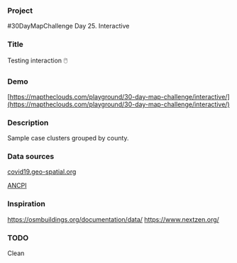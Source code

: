 ### Project

#30DayMapChallenge Day 25. Interactive

### Title

Testing interaction 🖱️

### Demo

[https://maptheclouds.com/playground/30-day-map-challenge/interactive/](https://maptheclouds.com/playground/30-day-map-challenge/interactive/)

### Description

Sample case clusters grouped by county.

### Data sources

[covid19.geo-spatial.org](covid19.geo-spatial.org)

[ANCPI](https://geoportal.ancpi.ro/)

### Inspiration

https://osmbuildings.org/documentation/data/
https://www.nextzen.org/

### TODO

Clean
